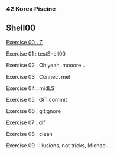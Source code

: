 ### 42 Korea Piscine

## Shell00

[Exercise 00 : Z](Shell00/ex00)

Exercise 01 : testShell00

Exercise 02 : Oh yeah, mooore...

Exercise 03 : Connect me!

Exercise 04 : midLS

Exercise 05 : GiT commit

Exercise 06 : gitignore

Exercise 07 : dif

Exercise 08 : clean

Exercise 09 : Illusions, not tricks, Michael...

